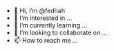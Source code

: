 - 👋 Hi, I’m @fedhah
- 👀 I’m interested in ...
- 🌱 I’m currently learning ...
- 💞️ I’m looking to collaborate on ...
- 📫 How to reach me ...

<!---
fedhah/fedhah is a ✨ special ✨ repository because its `README.md` (this file) appears on your GitHub profile.
You can click the Preview link to take a look at your changes.
--->
